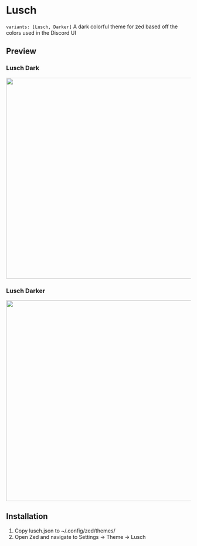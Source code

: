 # Lusch
`variants: [Lusch, Darker]`
A dark colorful theme for zed based off the colors used in the Discord UI

## Preview
### Lusch Dark
<img src="assets/lusch.png" width="546">

### Lusch Darker
<img src="assets/lusch-darker.png" width="546">

## Installation
1. Copy lusch.json to ~/.config/zed/themes/
2. Open Zed and navigate to Settings -> Theme -> Lusch
